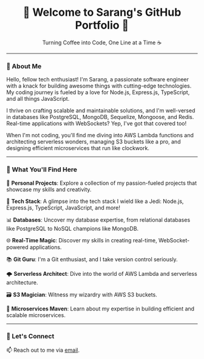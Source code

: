 <h1 align="center">🚀 Welcome to Sarang's GitHub Portfolio 🚀</h1>

<p align="center">Turning Coffee into Code, One Line at a Time ☕</p>

---

### 🤖 About Me

Hello, fellow tech enthusiast! I'm Sarang, a passionate software engineer with a knack for building awesome things with cutting-edge technologies. My coding journey is fueled by a love for Node.js, Express.js, TypeScript, and all things JavaScript. 

I thrive on crafting scalable and maintainable solutions, and I'm well-versed in databases like PostgreSQL, MongoDB, Sequelize, Mongoose, and Redis. Real-time applications with WebSockets? Yep, I've got that covered too! 

When I'm not coding, you'll find me diving into AWS Lambda functions and architecting serverless wonders, managing S3 buckets like a pro, and designing efficient microservices that run like clockwork.

---

### 🚀 What You'll Find Here

📁 **Personal Projects**: Explore a collection of my passion-fueled projects that showcase my skills and creativity.

🔧 **Tech Stack**: A glimpse into the tech stack I wield like a Jedi: Node.js, Express.js, TypeScript, JavaScript, and more!

📊 **Databases**: Uncover my database expertise, from relational databases like PostgreSQL to NoSQL champions like MongoDB.

🌐 **Real-Time Magic**: Discover my skills in creating real-time, WebSocket-powered applications.

📚 **Git Guru**: I'm a Git enthusiast, and I take version control seriously.

🌩️ **Serverless Architect**: Dive into the world of AWS Lambda and serverless architecture.

🗃️ **S3 Magician**: Witness my wizardry with AWS S3 buckets.

🔨 **Microservices Maven**: Learn about my expertise in building efficient and scalable microservices.

---

### 🚀 Let's Connect

📫 Reach out to me via [email](mailto:sarang.kulkarni99@gmail.com).

